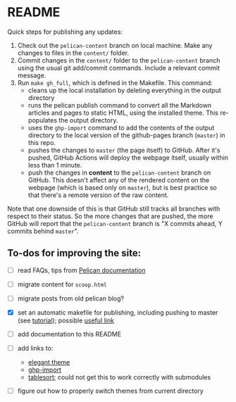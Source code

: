 # README

Quick steps for publishing any updates:

1. Check out the `pelican-content` branch on local machine. Make any changes to files in the `content/` folder.
2. Commit changes in the `content/` folder to the `pelican-content` branch using the usual git add/commit commands. Include a relevant commit message. 
3. Run `make gh_full`, which is defined in the Makefile. This command:
    * cleans up the local installation by deleting everything in the output directory
    * runs the pelican publish command to convert all the Markdown articles and pages to static HTML, using the installed theme. This re-populates the output directory.
    * uses the `ghp-import` command to add the contents of the output directory to the local version of the github-pages branch (`master`) in this repo.
    * pushes the changes to `master` (the page itself) to GitHub. After it's pushed, GitHub Actions will deploy the webpage itself, usually within less than 1 minute.
    * push the changes in **content** to the `pelican-content` branch on GitHub. This doesn't affect any of the rendered content on the webpage (which is based only on `master`), but is best practice so that there's a remote version of the raw content.

Note that one downside of this is that GitHub still tracks all branches with respect to their status. So the more changes that are pushed, the more GitHub will report that the `pelican-content` branch is "X commits ahead, Y commits behind `master`". 

## To-dos for improving the site:

- [ ] read FAQs, tips from [Pelican documentation](https://docs.getpelican.com/en/latest/index.html)
- [ ] migrate content for `scoop.html`
- [ ] migrate posts from old pelican blog?
- [x] set an automatic makefile for publishing, including pushing to master (see [tutorial](https://opensource.com/article/19/5/run-your-blog-github-pages-python)); possible [useful link](https://clamytoe.github.io/articles/2020/Feb/28/pelican/)
- [ ] add documentation to this README
- [ ] add links to:
    * [elegant theme](https://elegant.oncrashreboot.com/)
    * [ghp-import](https://github.com/c-w/ghp-import)
    * [tablesort](https://github.com/tristen/tablesort/); could not get this to work correctly with submodules
- [ ] figure out how to properly switch themes from current directory

